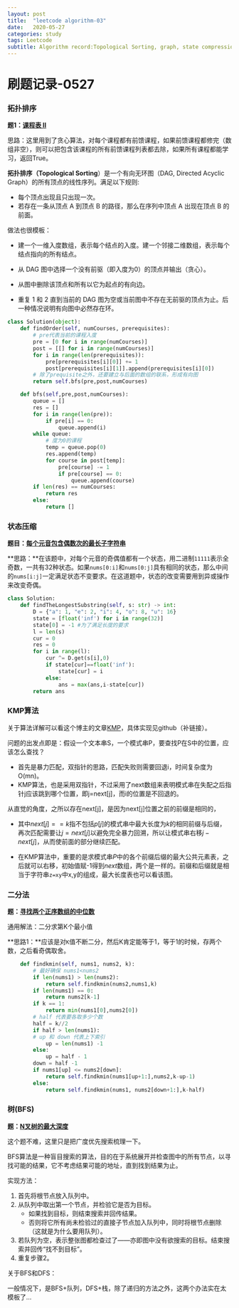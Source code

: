 ```yaml
---
layout: post
title:  "leetcode algorithm-03"
date:   2020-05-27
categories: study
tags: Leetcode
subtitle: Algorithm record:Topological Sorting, graph, state compression DP, BFS and DFS.
---
```



# 刷题记录-0527

### 拓扑排序

**题1：[课程表 II](https://leetcode-cn.com/problems/course-schedule-ii/)**

思路：这里用到了贪心算法，对每个课程都有前馈课程，如果前馈课程都修完（数组非空），则可以把包含该课程的所有前馈课程列表都去除，如果所有课程都能学习，返回True。

**拓扑排序（Topological Sorting**）是一个有向无环图（DAG, Directed Acyclic Graph）的所有顶点的线性序列。满足以下规则:

- 每个顶点出现且只出现一次。
- 若存在一条从顶点 A 到顶点 B 的路径，那么在序列中顶点 A 出现在顶点 B 的前面。

做法也很模板：

- 建一个一维入度数组，表示每个结点的入度。建一个邻接二维数组，表示每个结点指向的所有结点。

- 从 DAG 图中选择一个没有前驱（即入度为0）的顶点并输出（贪心）。
- 从图中删除该顶点和所有以它为起点的有向边。
- 重复 1 和 2 直到当前的 DAG 图为空或当前图中不存在无前驱的顶点为止。后一种情况说明有向图中必然存在环。

```python
class Solution(object):
    def findOrder(self, numCourses, prerequisites):
        # pre代表当前的课程入度
        pre = [0 for i in range(numCourses)]
        post = [[] for i in range(numCourses)]
        for i in range(len(prerequisites)):
            pre[prerequisites[i][0]] += 1
            post[prerequisites[i][1]].append(prerequisites[i][0])
        # 除了prequisite之外，还要建立与后面的数组的联系，形成有向图
        return self.bfs(pre,post,numCourses)

    def bfs(self,pre,post,numCourses):
        queue = []
        res = []
        for i in range(len(pre)):
            if pre[i] == 0:
                queue.append(i)
        while queue:
            # 度为0的课程
            temp = queue.pop(0)
            res.append(temp)
            for course in post[temp]:
                pre[course] -= 1
                if pre[course] == 0:
                    queue.append(course)
        if len(res) == numCourses:
            return res
        else:
            return []
```

### **状态压缩**

**题目：[每个元音包含偶数次的最长子字符串](https://leetcode-cn.com/problems/find-the-longest-substring-containing-vowels-in-even-counts/)**

**思路：**在该题中，对每个元音的奇偶值都有一个状态，用二进制`11111`表示全奇数，一共有32种状态。如果`nums[0:i]`和`nums[0:j]`具有相同的状态，那么中间的`nums[i:j]`一定满足状态不变要求。在这道题中，状态的改变需要用到异或操作来改变奇偶。

```python
class Solution:
    def findTheLongestSubstring(self, s: str) -> int:
        D = {"a": 1, "e": 2, "i": 4, "o": 8, "u": 16}
        state = [float('inf') for i in range(32)]
        state[0] = -1 #为了满足长度的要求
        l = len(s)
        cur = 0
        res = 0
        for i in range(l):
           	cur ^= D.get(s[i],0)
      		if state[cur]==float('inf'):
                state[cur] = i
          	else:
                ans = max(ans,i-state[cur])
       	return ans
```

### KMP算法

关于算法详解可以看这个博主的文章[KMP](https://blog.csdn.net/v_JULY_v/article/details/7041827)，具体实现见github（补链接）。

问题的出发点即是：假设一个文本串S，一个模式串P，要查找P在S中的位置，应该怎么查找？

- 首先是暴力匹配，双指针的思路，匹配失败则需要回退i，时间复杂度为O(mn)。
- KMP算法，也是采用双指针，不过采用了next数组来表明模式串在失配之后指针j应该跳到哪个位置，即j=next[j]，而i的位置是不回退的。

从直觉的角度，之所以存在next[j]，是因为next[j]位置之前的前缀是相同的，

- 其中$next[j]==k$指不包括$p[j]$的模式串中最大长度为$k$的相同前缀与后缀，再次匹配需要让$j = next[j]$以避免完全暴力回溯，所以让模式串右移$j-next[j]$，从而使前面的部分继续匹配。

- 在KMP算法中，重要的是求模式串$P$中的各个前缀后缀的最大公共元素表，之后就可以右移，初始值赋-1得到$next$数组，两个是一样的。前缀和后缀就是相当于字符串`z=xy`中x,y的组成，最大长度表也可以看该图。


### 二分法

**题：[寻找两个正序数组的中位数](https://leetcode-cn.com/problems/median-of-two-sorted-arrays/)**

通用解法：二分求第K个最小值

**思路1：**应该是对`K`值不断二分，然后K肯定能等于1，等于1的时候，存两个数，之后看奇偶取舍。

```python
    def findkmin(self, nums1, nums2, k):
        # 最好确保 nums1<nums2
        if len(nums1) > len(nums2):
            return self.findkmin(nums2,nums1,k)
        if len(nums1) == 0:
            return nums2[k-1]
        if k == 1:
            return min(nums1[0],nums2[0])
        # half 代表要各取多少个数
        half = k//2
        if half > len(nums1):
        # up 和 down 代表上下索引
            up = len(nums1) -1 
        else:
            up = half - 1
        down = half -1 
        if nums1[up] <= nums2[down]:
            return self.findkmin(nums1[up+1:],nums2,k-up-1)
        else:
            return self.findkmin(nums1, nums2[down+1:],k-half)
```

### 树(BFS)

**题：[N叉树的最大深度](https://leetcode-cn.com/problems/maximum-depth-of-n-ary-tree/)**

这个题不难，这里只是把广度优先搜索梳理一下。

BFS算法是一种盲目搜索的算法，目的在于系统展开并检查图中的所有节点，以寻找可能的结果，它不考虑结果可能的地址，直到找到结果为止。

实现方法：

1. 首先将根节点放入队列中。
2. 从队列中取出第一个节点，并检验它是否为目标。
   - 如果找到目标，则结束搜索并回传结果。
   - 否则将它所有尚未检验过的直接子节点加入队列中，同时将根节点删除（这就是为什么要用队列）。
3. 若队列为空，表示整张图都检查过了——亦即图中没有欲搜索的目标。结束搜索并回传“找不到目标”。
4. 重复步骤2。

关于BFS和DFS：

一般情况下，是BFS+队列，DFS+栈，除了递归的方法之外，这两个办法实在太模板了...


